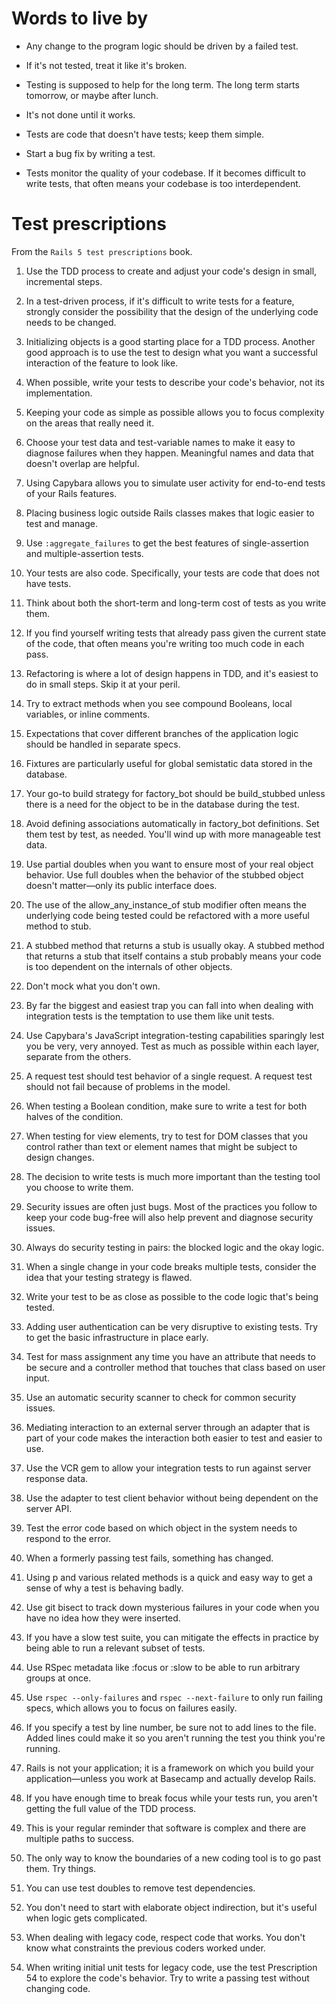 Words to live by
================

* Any change to the program logic should be driven by a failed test.

* If it's not tested, treat it like it's broken.

* Testing is supposed to help for the long term. The long term starts tomorrow,
  or maybe after lunch.

* It's not done until it works.

* Tests are code that doesn't have tests; keep them simple.

* Start a bug fix by writing a test.

* Tests monitor the quality of your codebase. If it becomes difficult to write
  tests, that often means your codebase is too interdependent.

Test prescriptions
==================

From the `Rails 5 test prescriptions` book.

 1. Use the TDD process to create and adjust your code's design in small,
    incremental steps.

 2. In a test-driven process, if it's difficult to write tests for a feature,
    strongly consider the possibility that the design of the underlying code
    needs to be changed.

 3. Initializing objects is a good starting place for a TDD process.  Another
    good approach is to use the test to design what you want a successful
    interaction of the feature to look like.

 4. When possible, write your tests to describe your code's behavior, not its
    implementation.

 5. Keeping your code as simple as possible allows you to focus complexity on
    the areas that really need it.

 6. Choose your test data and test-variable names to make it easy to diagnose
    failures when they happen. Meaningful names and data that doesn't overlap
    are helpful.

 7. Using Capybara allows you to simulate user activity for end-to-end tests of
    your Rails features.

 8. Placing business logic outside Rails classes makes that logic easier to test
    and manage.

  9. Use `:aggregate_failures` to get the best features of single-assertion and
     multiple-assertion tests.

 10. Your tests are also code. Specifically, your tests are code that does not
     have tests.

 11. Think about both the short-term and long-term cost of tests as you write
     them.

 12. If you find yourself writing tests that already pass given the current
     state of the code, that often means you're writing too much code in each
     pass.

 13. Refactoring is where a lot of design happens in TDD, and it's easiest to
     do in small steps. Skip it at your peril.

 14. Try to extract methods when you see compound Booleans, local variables, or
     inline comments.

 15. Expectations that cover different branches of the application logic should
     be handled in separate specs.

 16. Fixtures are particularly useful for global semistatic data stored in the
     database.

 17. Your go-to build strategy for factory\_bot should be build\_stubbed unless
     there is a need for the object to be in the database during the test.

 18. Avoid defining associations automatically in factory\_bot definitions. Set
     them test by test, as needed. You'll wind up with more manageable test
     data.

 19. Use partial doubles when you want to ensure most of your real object
     behavior. Use full doubles when the behavior of the stubbed object doesn't
     matter—only its public interface does.

 20. The use of the allow\_any\_instance\_of stub modifier often means the
     underlying code being tested could be refactored with a more useful method
     to stub.

 21. A stubbed method that returns a stub is usually okay. A stubbed method
     that returns a stub that itself contains a stub probably means your code
     is too dependent on the internals of other objects.

 22. Don't mock what you don't own.

 23. By far the biggest and easiest trap you can fall into when dealing with
     integration tests is the temptation to use them like unit tests.

 24. Use Capybara's JavaScript integration-testing capabilities sparingly lest
     you be very, very annoyed. Test as much as possible within each layer,
     separate from the others.

 25. A request test should test behavior of a single request. A request test
     should not fail because of problems in the model.

 26. When testing a Boolean condition, make sure to write a test for both
     halves of the condition.

 27. When testing for view elements, try to test for DOM classes that you
     control rather than text or element names that might be subject to design
     changes.

 28. The decision to write tests is much more important than the testing tool
     you choose to write them.

 29. Security issues are often just bugs. Most of the practices you follow to
     keep your code bug-free will also help prevent and diagnose security
     issues.

 30. Always do security testing in pairs: the blocked logic and the okay logic.

 31. When a single change in your code breaks multiple tests, consider the idea
     that your testing strategy is flawed.

 32. Write your test to be as close as possible to the code logic that's being
     tested.

 33. Adding user authentication can be very disruptive to existing tests. Try
     to get the basic infrastructure in place early.

 34. Test for mass assignment any time you have an attribute that needs to be
     secure and a controller method that touches that class based on user
     input.

 35. Use an automatic security scanner to check for common security issues.

 36. Mediating interaction to an external server through an adapter that is
     part of your code makes the interaction both easier to test and easier to
     use.

 37. Use the VCR gem to allow your integration tests to run against server
     response data.

 38. Use the adapter to test client behavior without being dependent on the
     server API.

 39. Test the error code based on which object in the system needs to respond
     to the error.

 40. When a formerly passing test fails, something has changed.

 41. Using p and various related methods is a quick and easy way to get a sense
     of why a test is behaving badly.

 42. Use git bisect to track down mysterious failures in your code when you
     have no idea how they were inserted.

 43. If you have a slow test suite, you can mitigate the effects in practice by
     being able to run a relevant subset of tests.

 44. Use RSpec metadata like :focus or :slow to be able to run arbitrary groups
     at once.

 45. Use `rspec --only-failures` and `rspec --next-failure` to only run failing
     specs, which allows you to focus on failures easily.

 46. If you specify a test by line number, be sure not to add lines to the
     file. Added lines could make it so you aren't running the test you think
     you're running.

 47. Rails is not your application; it is a framework on which you build your
     application—unless you work at Basecamp and actually develop Rails.

 48. If you have enough time to break focus while your tests run, you aren't
     getting the full value of the TDD process.

 49. This is your regular reminder that software is complex and there are
     multiple paths to success.

 50. The only way to know the boundaries of a new coding tool is to go past
     them. Try things.

 51. You can use test doubles to remove test dependencies.

 52. You don't need to start with elaborate object indirection, but it's useful
     when logic gets complicated.

 53. When dealing with legacy code, respect code that works. You don't know
     what constraints the previous coders worked under.

 54. When writing initial unit tests for legacy code, use the test Prescription
     54 to explore the code's behavior. Try to write a passing test without
     changing code.
